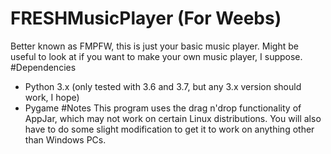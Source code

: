 # FRESHMusicPlayer (For Weebs)
Better known as FMPFW, this is just your basic music player. Might be useful to look at if you want to make your own music player, I suppose.
#Dependencies
- Python 3.x (only tested with 3.6 and 3.7, but any 3.x version should work, I hope)
- Pygame
#Notes
This program uses the drag n'drop functionality of AppJar, which may not work on certain Linux distributions. You will also have to do some slight modification to get it to work on anything other than Windows PCs.
